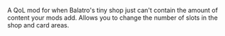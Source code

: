 A QoL mod for when Balatro's tiny shop just can't contain the amount of content your mods add. Allows you to change the number of slots in the shop and card areas.
